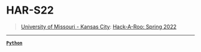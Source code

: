 # HAR-S22
> [University of Missouri - Kansas City](https://www.umkc.edu/): [Hack-A-Roo: Spring 2022](https://info.umkc.edu/hack-a-roo/)

---

[**`Python`**](https://github.com/lxRbckl/lxRbckl/blob/main/Python/README.md)

# 
